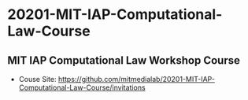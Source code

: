 # 20201-MIT-IAP-Computational-Law-Course

## MIT IAP Computational Law Workshop Course

* Couse Site: https://github.com/mitmedialab/20201-MIT-IAP-Computational-Law-Course/invitations
